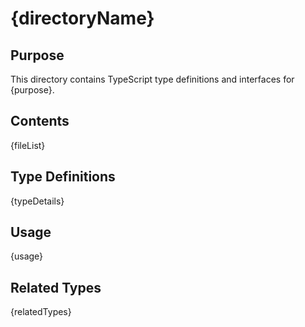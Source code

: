 # {directoryName}

## Purpose
This directory contains TypeScript type definitions and interfaces for {purpose}.

## Contents
{fileList}

## Type Definitions
{typeDetails}

## Usage
{usage}

## Related Types
{relatedTypes}